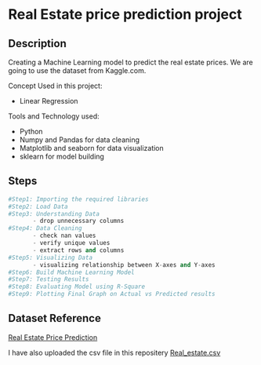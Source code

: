 # Real Estate price prediction project
## **Description**
Creating a Machine Learning model to predict the real estate prices. We are going to use the dataset from Kaggle.com.

Concept Used in this project:
* Linear Regression

Tools and Technology used:
* Python
* Numpy and Pandas for data cleaning
* Matplotlib and seaborn for data visualization
* sklearn for model building

## **Steps**
```Python
#Step1: Importing the required libraries
#Step2: Load Data
#Step3: Understanding Data
       - drop unnecessary columns
#Step4: Data Cleaning
       - check nan values
       - verify unique values
       - extract rows and columns
#Step5: Visualizing Data
       - visualizing relationship between X-axes and Y-axes
#Step6: Build Machine Learning Model
#Step7: Testing Results
#Step8: Evaluating Model using R-Square
#Step9: Plotting Final Graph on Actual vs Predicted results
```
## **Dataset Reference**
[Real Estate Price Prediction](https://www.kaggle.com/ravikishore/real-estate-price-prediction)

I have also uploaded the csv file in this repositery [Real_estate.csv](https://github.com/ColonelAVP/Linear-Regression/blob/master/Real_Estate.csv)







